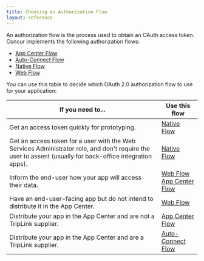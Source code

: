 ```yaml
---
title: Choosing an Authorization Flow 
layout: reference
---
```


An authorization flow is the process used to obtain an OAuth access token. Concur implements the following authorization flows:

* [App Center Flow][3]
* [Auto-Connect Flow][4]
* [Native Flow][1]
* [Web Flow][2]

You can use this table to decide which OAuth 2.0 authorization flow to use for your application:

| If you need to... | Use this flow |
| ----------------- | ------------- |
|  Get an access token quickly for prototyping. | [Native Flow][1] |
|  Get an access token for a user with the Web Services Administrator role, and don't require the user to assent (usually for back-office integration apps). | [Native Flow][1] |
|  Inform the end-user how your app will access their data. | [Web Flow][2]<br>[App Center Flow][3] |
|  Have an end-user-facing app but do not intend to distribute it in the App Center. |  [Web Flow][2] |
|  Distribute your app in the App Center and are not a TripLink supplier. |  [App Center Flow][3] |
|  Distribute your app in the App Center and are a TripLink supplier. |  [Auto-Connect Flow][4] |


[1]: https://developer.concur.com/oauth-20/native-flow
[2]: https://developer.concur.com/oauth-20/web-flow
[3]: https://developer.concur.com/oauth-20/app-center-flow
[4]: https://developer.concur.com/oauth-20/auto-connect-flow
